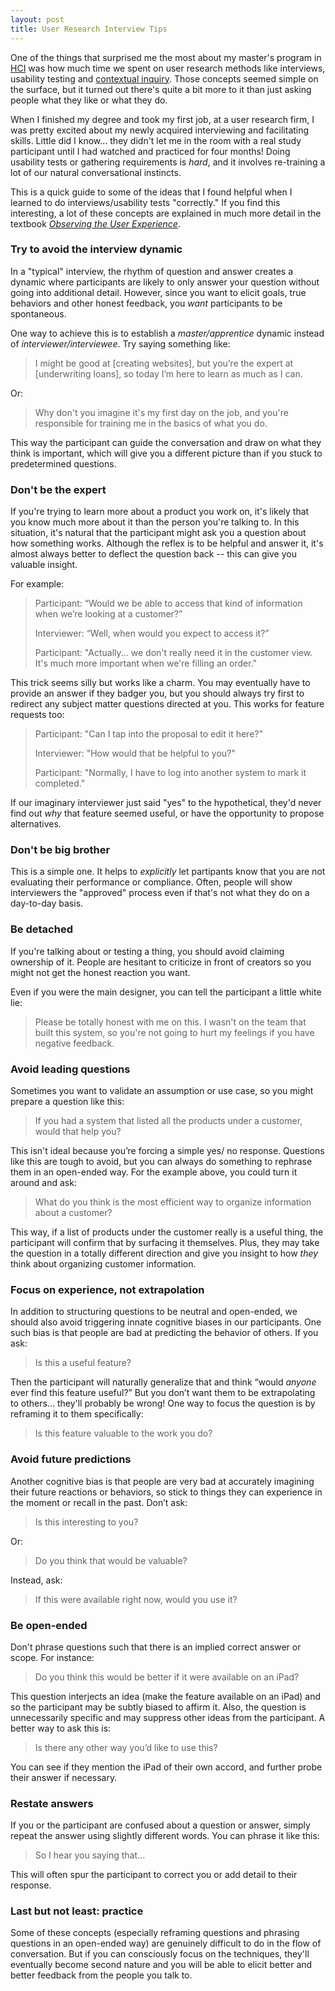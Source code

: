 ```yaml
---
layout: post
title: User Research Interview Tips
---
```


One of the things that surprised me the most about my master's program in [HCI](http://en.wikipedia.org/wiki/Human%E2%80%93computer_interaction) was how much time we spent on user research methods like interviews, usability testing and [contextual inquiry](http://en.wikipedia.org/wiki/Contextual_inquiry). Those concepts seemed simple on the surface, but it turned out there's quite a bit more to it than just asking people what they like or what they do.

When I finished my degree and took my first job, at a user research firm, I was pretty excited about my newly acquired interviewing and facilitating skills. Little did I know... they didn't let me in the room with a real study participant until I had watched and practiced for four months! Doing usability tests or gathering requirements is *hard*, and it involves re-training a lot of our natural conversational instincts.

This is a quick guide to some of the ideas that I found helpful when I learned to do interviews/usability tests "correctly." If you find this interesting, a lot of these concepts are explained in much more detail in the textbook [*Observing the User Experience*](http://www.amazon.com/Observing-User-Experience-Second-Edition/dp/0123848695).


### Try to avoid the interview dynamic

In a "typical" interview, the rhythm of question and answer creates a dynamic where participants are likely to only answer your question without going into additional detail. However, since you want to elicit goals, true behaviors and other honest feedback, you *want* participants to be spontaneous.

One way to achieve this is to establish a *master/apprentice* dynamic instead of *interviewer/interviewee*. Try saying something like:

> I might be good at [creating websites], but you’re the expert at [underwriting loans], so today I’m here to learn as much as I can.

Or:

> Why don't you imagine it's my first day on the job, and you're responsible for training me in the basics of what you do.

This way the participant can guide the conversation and draw on what they think is important, which will give you a different picture than if you stuck to predetermined questions.


### Don't be the expert

If you're trying to learn more about a product you work on, it's likely that you know much more about it than the person you're talking to. In this situation, it's natural that the participant might ask you a question about how something works. Although the reflex is to be helpful and answer it, it's almost always better to deflect the question back -- this can give you valuable insight.

For example:

> Participant: “Would we be able to access that kind of information when we’re looking at a customer?”
>
> Interviewer: “Well, when would you expect to access it?”
>
> Participant: "Actually... we don't really need it in the customer view. It's much more important when we're filling an order."

This trick seems silly but works like a charm. You may eventually have to provide an answer if they badger you, but you should always try first to redirect any subject matter questions directed at you. This works for feature requests too:

> Participant: "Can I tap into the proposal to edit it here?"
>
> Interviewer: "How would that be helpful to you?"
>
> Participant: "Normally, I have to log into another system to mark it completed."

If our imaginary interviewer just said "yes" to the hypothetical, they'd never find out *why* that feature seemed useful, or have the opportunity to propose alternatives.


### Don't be big brother

This is a simple one. It helps to *explicitly* let partipants know that you are not evaluating their performance or compliance. Often, people will show interviewers the "approved" process even if that's not what they do on a day-to-day basis.


### Be detached

If you're talking about or testing a thing, you should avoid claiming ownership of it. People are hesitant to criticize in front of creators so you might not get the honest reaction you want.

Even if you were the main designer, you can tell the participant a little white lie:

> Please be totally honest with me on this. I wasn't on the team that built this system, so you're not going to hurt my feelings if you have negative feedback.


### Avoid leading questions

Sometimes you want to validate an assumption or use case, so you might prepare a question like this:

> If you had a system that listed all the products under a customer, would that help you?

This isn't ideal because you’re forcing a simple yes/	no response. Questions like this are tough to avoid, but you can always do something to rephrase them in an open-ended way. For the example above, you could turn it around and ask:

> What do you think is the most efficient way to organize information about a customer?

This way, if a list of products under the customer really is a useful thing, the participant will confirm that by surfacing it themselves. Plus, they may take the question in a totally different direction and give you insight to how *they* think about organizing customer information.


### Focus on experience, not extrapolation

In addition to structuring questions to be neutral and open-ended, we should also avoid triggering innate cognitive biases in our participants. One such bias is that people are bad at predicting the behavior of others. If you ask:

> Is this a useful feature?

Then the participant will naturally generalize that and think “would *anyone* ever find this feature useful?” But you don’t want them to be extrapolating to others... they'll probably be wrong! One way to focus the question is by reframing it to them specifically:

> Is this feature valuable to the work you do?


### Avoid future predictions

Another cognitive bias is that people are very bad at accurately imagining their future reactions or behaviors, so stick to things they can experience in the moment or recall in the past. Don’t ask:

> Is this interesting to you?

Or:

> Do you think that would be valuable?

Instead, ask:

> If this were available right now, would you use it?


### Be open-ended

Don't phrase questions such that there is an implied correct answer or scope. For instance:

> Do you think this would be better if it were available on an iPad?

This question interjects an idea (make the feature available on an iPad) and so the participant may be subtly biased to affirm it. Also, the question is unnecessarily specific and may suppress other ideas from the participant. A better way to ask this is:

> Is there any other way you’d like to use this?

You can see if they mention the iPad of their own accord, and further probe their answer if necessary.


### Restate answers

If you or the participant are confused about a question or answer, simply repeat the answer using slightly different words. You can phrase it like this:

> So I hear you saying that...

This will often spur the participant to correct you or add detail to their response.


### Last but not least: practice

Some of these concepts (especially reframing questions and phrasing questions in an open-ended way) are genuinely difficult to do in the flow of conversation. But if you can consciously focus on the techniques, they'll eventually become second nature and you will be able to elicit better and better feedback from the people you talk to.
